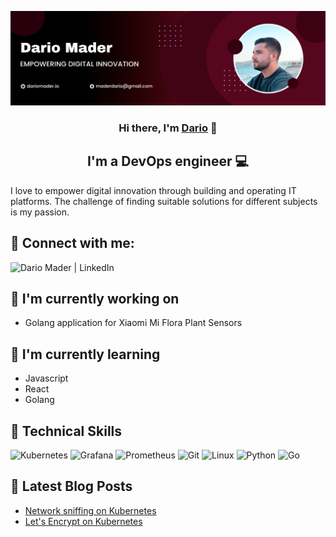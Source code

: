 <p align="center">
  <a href="https://dariomader.io" target="_blank" rel="noreferrer"><img src="https://github.com/darox/darox/blob/main/img/header.png?raw=true" alt="my banner"></a>
</p>

<h3 align="center">
Hi there, I'm <a href="https://dariomader.io" target="_blank" rel="noreferrer">Dario</a> 👋
</h3>

<h2 align="center">
I'm a DevOps engineer 💻
</h2>

I love to empower digital innovation through building and operating IT platforms. The challenge of finding suitable solutions for different subjects is my passion.

## 🤝 Connect with me:

<a href="https://www.linkedin.com/in/dario-mader-132077130/"><img align="left" src="https://img.shields.io/badge/linkedin-%230077B5.svg?style=for-the-badge&logo=linkedin&logoColor=white" alt="Dario Mader | LinkedIn"/></a> <br>

## 🔭 I'm currently working on

- Golang application for Xiaomi Mi Flora Plant Sensors

## 🌱 I'm currently learning

- Javascript
- React
- Golang

## 💼 Technical Skills

![Kubernetes](https://img.shields.io/badge/kubernetes-%23326ce5.svg?style=for-the-badge&logo=kubernetes&logoColor=white)
![Grafana](https://img.shields.io/badge/grafana-%23F46800.svg?style=for-the-badge&logo=grafana&logoColor=white)
![Prometheus](https://img.shields.io/badge/Prometheus-E6522C?style=for-the-badge&logo=Prometheus&logoColor=white)
![Git](https://img.shields.io/badge/git-%23F05033.svg?style=for-the-badge&logo=git&logoColor=white)
![Linux](https://img.shields.io/badge/Linux-FCC624?style=for-the-badge&logo=linux&logoColor=black)
![Python](https://img.shields.io/badge/python-3670A0?style=for-the-badge&logo=python&logoColor=ffdd54)
![Go](https://img.shields.io/badge/go-%2300ADD8.svg?style=for-the-badge&logo=go&logoColor=white)

## 📝 Latest Blog Posts

- [Network sniffing on Kubernetes](https://dariomader.io/post/k8s-network-sniffing/)
- [Let's Encrypt on Kubernetes](https://dariomader.io/post/k8s-letsencrypt-cert-manager/)
